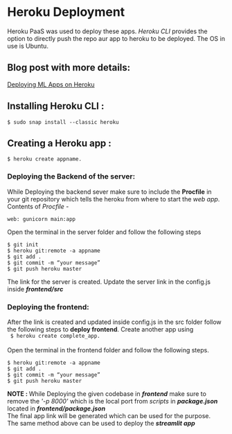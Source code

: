 # Heroku Deployment
Heroku PaaS was used to deploy these apps. <i>Heroku CLI</i> provides the option to directly push the repo aur app to heroku to be deployed. The OS in use is Ubuntu.
## Blog post with more details:
[Deploying ML Apps on Heroku](https://medium.com/deepklarity/deploying-ml-apps-on-heroku-ee84f488173b)
## Installing Heroku CLI : 
```$ sudo snap install --classic heroku```

## Creating a Heroku app :
``` $ heroku create appname. ```
### Deploying the Backend of the server:
While Deploying the backend sever make sure to include the <b>Procfile</b> in your git repository which tells the heroku from where to start the <i>web app</i>. Contents of <i>Procfile - </i><br>
``` 
web: gunicorn main:app
```
Open the terminal in the server folder and follow the following steps
``` 
$ git init
$ heroku git:remote -a appname
$ git add .
$ git commit -m “your message”
$ git push heroku master 
```
The link for the server is created. Update the server link in the config.js inside <i><b>frontend/src</b></i>
### Deploying the frontend:
After the link is created and updated inside config.js in the src folder follow the following steps to <b>deploy frontend</b>. Create another app using <br>
``` $ heroku create complete_app.```<br><br>
Open the terminal in the frontend folder and follow the following steps.
```$ git init
$ heroku git:remote -a appname
$ git add .
$ git commit -m “your message”
$ git push heroku master 
```
<b>NOTE : </b> While Deploying the given codebase in <b><i>frontend</b></i> make sure to remove the <i>'-p 8000'</i> which is the local port from <i>scripts</i> in <i><b>package.json</i></b> located in <b><i>frontend/package.json</b></i><br>
The final app link will be generated which can be used for the purpose.<br>
The same method above can be used to deploy the <i><b>streamlit app<i><b>
